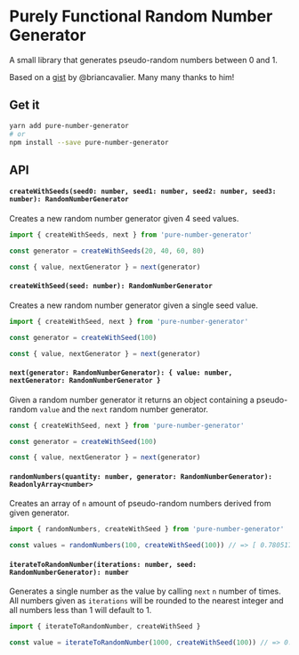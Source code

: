 # Purely Functional Random Number Generator

A small library that generates pseudo-random numbers between 0 and 1.

Based on a [gist](https://gist.github.com/briancavalier/f71314fcff5e7870608e) by @briancavalier.
Many many thanks to him!

## Get it

```sh
yarn add pure-number-generator
# or
npm install --save pure-number-generator
```

## API

#### `createWithSeeds(seed0: number, seed1: number, seed2: number, seed3: number): RandomNumberGenerator`

Creates a new random number generator given 4 seed values.

```typescript
import { createWithSeeds, next } from 'pure-number-generator'

const generator = createWithSeeds(20, 40, 60, 80)

const { value, nextGenerator } = next(generator)
```

#### `createWithSeed(seed: number): RandomNumberGenerator`

Creates a new random number generator given a single seed value.

```typescript
import { createWithSeed, next } from 'pure-number-generator'

const generator = createWithSeed(100)

const { value, nextGenerator } = next(generator)
```

#### `next(generator: RandomNumberGenerator): { value: number, nextGenerator: RandomNumberGenerator }`

Given a random number generator it returns an object containing a pseudo-random `value` and
the `next` random number generator.

```typescript
const { createWithSeed, next } from 'pure-number-generator'

const generator = createWithSeed(100)

const { value, nextGenerator } = next(generator)
```

#### `randomNumbers(quantity: number, generator: RandomNumberGenerator): ReadonlyArray<number>`

Creates an array of `n` amount of pseudo-random numbers derived from given generator.

```typescript
import { randomNumbers, createWithSeed } from 'pure-number-generator'

const values = randomNumbers(100, createWithSeed(100)) // => [ 0.7805178083945066, ... ] 100 items
```

#### `iterateToRandomNumber(iterations: number, seed: RandomNumberGenerator): number`

Generates a single number as the value by calling `next` `n` number of
times. All numbers given as `iterations` will be rounded to the nearest integer and
all numbers less than 1 will default to 1.

```typescript
import { iterateToRandomNumber, createWithSeed }

const value = iterateToRandomNumber(1000, createWithSeed(100)) // => 0.5745331489015371
```